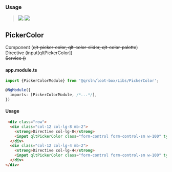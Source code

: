 ### Usage

> [![](https://img.shields.io/badge/Main-readme‌‌‌‌‌‌‌-white)](../../readme.desc.md)
> [![](https://img.shields.io/badge/readme-white)](readme.md)

## PickerColor

Component (~~qlt-picker-color, qlt-color-slider, qlt-color-palette~~)  
Directive (input[qltPickerColor])  
~~Service ()~~

#### app.module.ts

```typescript
import {PickerColorModule} from '@qrsln/loot-box/Libs/PickerColor';

@NgModule({
  imports: [PickerColorModule, /*...*/],
})
```  

#### Usage

```html
 <div class="row">
  <div class="col-12 col-lg-8 mb-2">
    <strong>Directive col-lg-8</strong>
    <input qltPickerColor class="form-control form-control-sm w-100" type="text"/>
  </div>
  <div class="col-12 col-lg-4 mb-2">
    <strong>Directive col-lg-4</strong>
    <input qltPickerColor class="form-control form-control-sm w-100" type="text"/>
  </div>
</div>
```  
